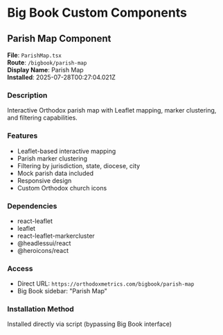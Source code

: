# Big Book Custom Components

## Parish Map Component

**File**: `ParishMap.tsx`  
**Route**: `/bigbook/parish-map`  
**Display Name**: Parish Map  
**Installed**: 2025-07-28T00:27:04.021Z  

### Description
Interactive Orthodox parish map with Leaflet mapping, marker clustering, and filtering capabilities.

### Features
- Leaflet-based interactive mapping
- Parish marker clustering
- Filtering by jurisdiction, state, diocese, city  
- Mock parish data included
- Responsive design
- Custom Orthodox church icons

### Dependencies
- react-leaflet
- leaflet  
- react-leaflet-markercluster
- @headlessui/react
- @heroicons/react

### Access
- Direct URL: `https://orthodoxmetrics.com/bigbook/parish-map`
- Big Book sidebar: "Parish Map"

### Installation Method
Installed directly via script (bypassing Big Book interface)
